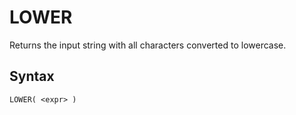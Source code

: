 # LOWER

Returns the input string with all characters converted to lowercase.

## Syntax

```scopeql
LOWER( <expr> )
```
